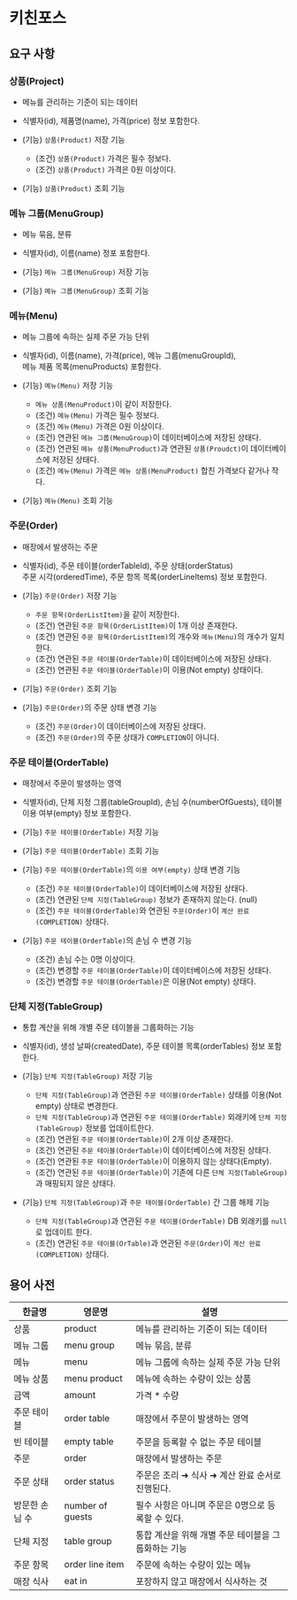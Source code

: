 # 키친포스

## 요구 사항

### 상품(Project)
- 메뉴를 관리하는 기준이 되는 데이터
- 식별자(id), 제품명(name), 가격(price) 정보 포함한다.

- (기능) `상품(Product)` 저장 기능
    - (조건) `상품(Product)` 가격은 필수 정보다.
    - (조건) `상품(Product)` 가격은 0원 이상이다.
    
- (기능) `상품(Product)` 조회 기능

### 메뉴 그룹(MenuGroup)
- 메뉴 묶음, 분류
- 식별자(id), 이름(name) 정포 포함한다.

- (기능) `메뉴 그룹(MenuGroup)` 저장 기능

- (기능) `메뉴 그룹(MenuGroup)` 조회 기능

### 메뉴(Menu)
- 메뉴 그룹에 속하는 실제 주문 가능 단위
- 식별자(id), 이름(name), 가격(price), 메뉴 그룹(menuGroupId),\
 메뉴 제품 목록(menuProducts) 포함한다.

- (기능) `메뉴(Menu)` 저장 기능
    - `메뉴 상품(MenuProduct)`이 같이 저장한다.
    - (조건) `메뉴(Menu)` 가격은 필수 정보다.
    - (조건) `메뉴(Menu)` 가격은 0원 이상이다.
    - (조건) 연관된 `메뉴 그룹(MenuGroup)`이 데이터베이스에 저장된 상태다.
    - (조건) 연관된 `메뉴 상품(MenuProduct)`과 연관된 `상품(Proudct)`이 데이터베이스에 저장된 상태다.
    - (조건) `메뉴(Menu)` 가격은 `메뉴 상품(MenuProduct)` 합친 가격보다 같거나 작다.

- (기능) `메뉴(Menu)` 조회 기능
    
### 주문(Order)
- 매장에서 발생하는 주문
- 식별자(id), 주문 테이블(orderTableId), 주문 상태(orderStatus)\
주문 시각(orderedTime), 주문 항목 목록(orderLineItems) 정보 포함한다.

- (기능) `주문(Order)` 저장 기능
    - `주문 항목(OrderListItem)`을 같이 저장한다. 
    - (조건) 연관된 `주문 항목(OrderListItem)`이 1개 이상 존재한다.
    - (조건) 연관된 `주문 항목(OrderListItem)`의 개수와 `메뉴(Menu)`의 개수가 일치한다.
    - (조건) 연관된 `주문 테이블(OrderTable)`이 데이터베이스에 저장된 상태다.
    - (조건) 연관된 `주문 테이블(OrderTable)`이 이용(Not empty) 상태이다.
    
- (기능) `주문(Order)` 조회 기능
    
- (기능) `주문(Order)`의 주문 상태 변경 기능
    - (조건) `주문(Order)`이 데이터베이스에 저장된 상태다.
    - (조건) `주문(Order)`의 주문 상태가 `COMPLETION`이 아니다.

### 주문 테이블(OrderTable)
- 매장에서 주문이 발생하는 영역
- 식별자(id), 단체 지정 그룹(tableGroupId), 손님 수(numberOfGuests), 테이블 이용 여부(empty) 정보 포함한다. 

- (기능) `주문 테이블(OrderTable)` 저장 기능
    
- (기능) `주문 테이블(OrderTable)` 조회 기능
    
- (기능) `주문 테이블(OrderTable)`의 `이용 여부(empty)` 상태 변경 기능
    - (조건) `주문 테이블(OrderTable)`이 데이터베이스에 저장된 상태다.
    - (조건) 연관된 `단체 지정(TableGroup)` 정보가 존재하지 않는다. (null)
    - (조건) `주문 테이블(OrderTable)`와 연관된 `주문(Order)`이 `계산 완료(COMPLETION)` 상태다.
    
- (기능) `주문 테이블(OrderTable)`의 손님 수 변경 기능
    - (조건) 손님 수는 0명 이상이다.
    - (조건) 변경할 `주문 테이블(OrderTable)`이 데이터베이스에 저장된 상태다.
    - (조건) 변경할 `주문 테이블(OrderTable)`은 이용(Not empty) 상태다.
    
### 단체 지정(TableGroup)
- 통합 계산을 위해 개별 주문 테이블을 그룹화하는 기능
- 식별자(id), 생성 날짜(createdDate), 주문 테이블 목록(orderTables) 정보 포함한다.

- (기능) `단체 지정(TableGroup)` 저장 기능
    - `단체 지정(TableGroup)`과 연관된 `주문 테이블(OrderTable)` 상태를 이용(Not empty) 상태로 변경한다.
    - `단체 지정(TableGroup)`과 연관된 `주문 테이블(OrderTable)` 외래키에 `단체 지정(TableGroup)` 정보를 업데이트한다.
    - (조건) 연관된 `주문 테이블(OrderTable)`이 2개 이상 존재한다.
    - (조건) 연관된 `주문 테이블(OrderTable)`이 데이터베이스에 저장된 상태다.
    - (조건) 연관된 `주문 테이블(OrderTable)`이 이용하지 않는 상태다(Empty).
    - (조건) 연관된 `주문 테이블(OrderTable)`이 기존에 다른 `단체 지정(TableGroup)`과 매핑되지 않은 상태다.
    
- (기능) `단체 지정(TableGroup)`과 `주문 테이블(OrderTable)` 간 그룹 해제 기능
    - `단체 지정(TableGroup)`과 연관된 `주문 테이블(OrderTable)` DB 외래키를 `null`로 업데이트 한다.
    - (조건) 연관된 `주문 테이블(OrTable)`과 연관된 `주문(Order)`이 `계산 완료(COMPLETION)` 상태다.

## 용어 사전

| 한글명 | 영문명 | 설명 |
| --- | --- | --- |
| 상품 | product | 메뉴를 관리하는 기준이 되는 데이터 |
| 메뉴 그룹 | menu group | 메뉴 묶음, 분류 |
| 메뉴 | menu | 메뉴 그룹에 속하는 실제 주문 가능 단위 |
| 메뉴 상품 | menu product | 메뉴에 속하는 수량이 있는 상품 |
| 금액 | amount | 가격 * 수량 |
| 주문 테이블 | order table | 매장에서 주문이 발생하는 영역 |
| 빈 테이블 | empty table | 주문을 등록할 수 없는 주문 테이블 |
| 주문 | order | 매장에서 발생하는 주문 |
| 주문 상태 | order status | 주문은 조리 ➜ 식사 ➜ 계산 완료 순서로 진행된다. |
| 방문한 손님 수 | number of guests | 필수 사항은 아니며 주문은 0명으로 등록할 수 있다. |
| 단체 지정 | table group | 통합 계산을 위해 개별 주문 테이블을 그룹화하는 기능 |
| 주문 항목 | order line item | 주문에 속하는 수량이 있는 메뉴 |
| 매장 식사 | eat in | 포장하지 않고 매장에서 식사하는 것 |
